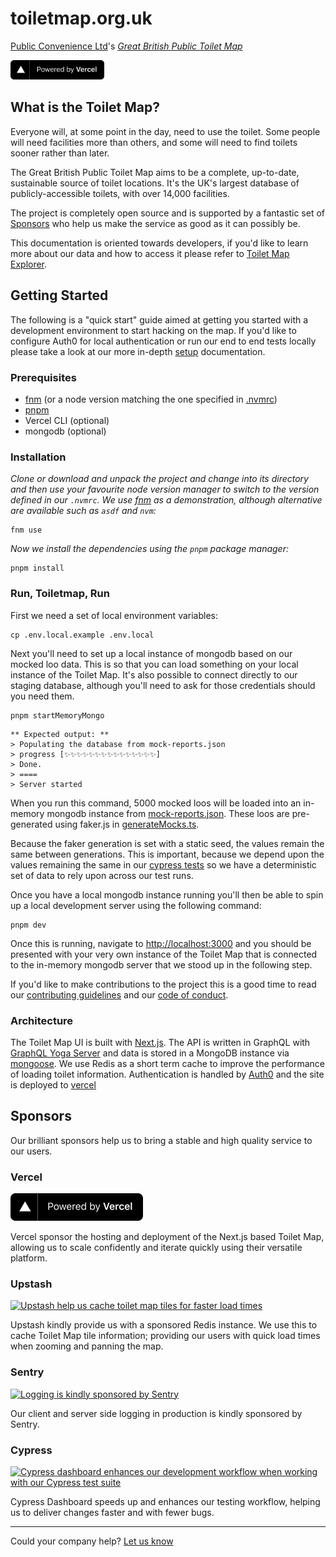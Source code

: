 # toiletmap.org.uk

[Public Convenience Ltd](https://www.publicconvenience.org/)'s _[Great British Public Toilet Map](https://www.toiletmap.org.uk)_

[<img src="./public/powered-by-vercel.svg" width="150" alt="Powered by Vercel">](https://vercel.com/?utm_source=public-convenience-ltd&utm_campaign=oss)

## What is the Toilet Map?

Everyone will, at some point in the day, need to use the toilet. Some people will need facilities more than others, and some will need to find toilets sooner rather than later.

The Great British Public Toilet Map aims to be a complete, up-to-date, sustainable source of toilet locations. It's the UK's largest database of publicly-accessible toilets, with over 14,000 facilities.

The project is completely open source and is supported by a fantastic set of [Sponsors](#sponsors) who help us make the service as good as it can possibly be.

This documentation is oriented towards developers, if you'd like to learn more about our data and how to access it please refer to [Toilet Map Explorer](https://www.toiletmap.org.uk/explorer).

## Getting Started

The following is a "quick start" guide aimed at getting you started with a development environment to start hacking on the map. If you'd like to configure Auth0 for local authentication or run our end to end tests locally please take a look at our more in-depth [setup](./docs/setup.md) documentation.

### Prerequisites

- [fnm](https://github.com/Schniz/fnm) (or a node version matching the one specified in [.nvmrc](./nvmrc))
- [pnpm](https://pnpm.io/installation)
- Vercel CLI (optional)
- mongodb (optional)

### Installation

_Clone or download and unpack the project and change into its directory and then use your favourite node version manager to switch to the version defined in our `.nvmrc`. We use [fnm](https://github.com/Schniz/fnm) as a demonstration, although alternative are available such as `asdf` and `nvm`:_

```
fnm use
```

_Now we install the dependencies using the `pnpm` package manager:_

```
pnpm install
```

### Run, Toiletmap, Run

First we need a set of local environment variables:

```
cp .env.local.example .env.local
```

Next you'll need to set up a local instance of mongodb based on our mocked loo data. This is so that you can load something on your local instance of the Toilet Map. It's also possible to connect directly to our staging database, although you'll need to ask for those credentials should you need them.

```
pnpm startMemoryMongo
```

```
** Expected output: **
> Populating the database from mock-reports.json
> progress [✨✨✨✨✨✨✨✨✨✨✨✨✨✨✨]
> Done.
> ====
> Server started
```

When you run this command, 5000 mocked loos will be loaded into an in-memory mongodb instance from [mock-reports.json](./scripts/mock-reports.json). These loos are pre-generated using faker.js in [generateMocks.ts](./scripts/generateMocks.ts).

Because the faker generation is set with a static seed, the values remain the same between generations. This is important, because we depend upon the values remaining the same in our [cypress tests](./cypress/e2e//desktop/index.cy.ts) so we have a deterministic set of data to rely upon across our test runs.

Once you have a local mongodb instance running you'll then be able to spin up a local development server using the following command:

```
pnpm dev
```

Once this is running, navigate to [http://localhost:3000](http://localhost:3000) and you should be presented with your very own instance of the Toilet Map that is connected to the in-memory mongodb server that we stood up in the following step.

If you'd like to make contributions to the project this is a good time to read our [contributing guidelines](https://github.com/neontribe/gbptm/blob/master/.github/CONTRIBUTING.md) and our [code of conduct](https://github.com/neontribe/gbptm/blob/master/.github/CODE_OF_CONDUCT.md).

### Architecture

The Toilet Map UI is built with [Next.js](https://nextjs.org/). The API is written in GraphQL with [GraphQL Yoga Server](https://github.com/dotansimha/graphql-yoga) and data is stored in a MongoDB instance via [mongoose](https://mongoosejs.com/). We use Redis as a short term cache to improve the performance of loading toilet information. Authentication is handled by [Auth0](https://auth0.com/) and the site is deployed to [vercel](https://vercel.com)

## Sponsors

Our brilliant sponsors help us to bring a stable and high quality service to our users.

### Vercel

[<img src="./public/powered-by-vercel.svg" width="212" alt="Powered by Vercel">](https://vercel.com/?utm_source=public-convenience-ltd&utm_campaign=oss)

Vercel sponsor the hosting and deployment of the Next.js based Toilet Map, allowing us to scale confidently and iterate quickly using their versatile platform.

### Upstash

[<img src="https://user-images.githubusercontent.com/1771189/197402054-9603c89c-e6bc-40dc-8808-a2c65278c759.png" width="212" alt="Upstash help us cache toilet map tiles for faster load times">](https://upstash.com/)

Upstash kindly provide us with a sponsored Redis instance. We use this to cache Toilet Map tile information; providing our users with quick load times when zooming and panning the map.

### Sentry

[<img src="https://user-images.githubusercontent.com/1771189/178340599-94f9d130-dd82-4389-a4ac-69b9fb014d8a.svg" width="212" alt="Logging is kindly sponsored by Sentry">](https://sentry.io)

Our client and server side logging in production is kindly sponsored by Sentry.

### Cypress

[<img src="https://user-images.githubusercontent.com/1771189/189427407-8d7fb6b2-1756-4e10-8dd7-9a4ae01986d8.png" width="212" alt="Cypress dashboard enhances our development workflow when working with our Cypress test suite">](https://www.cypress.io/dashboard)

Cypress Dashboard speeds up and enhances our testing workflow, helping us to deliver changes faster and with fewer bugs.

---

Could your company help?
[Let us know](https://www.toiletmap.org.uk/contact)
